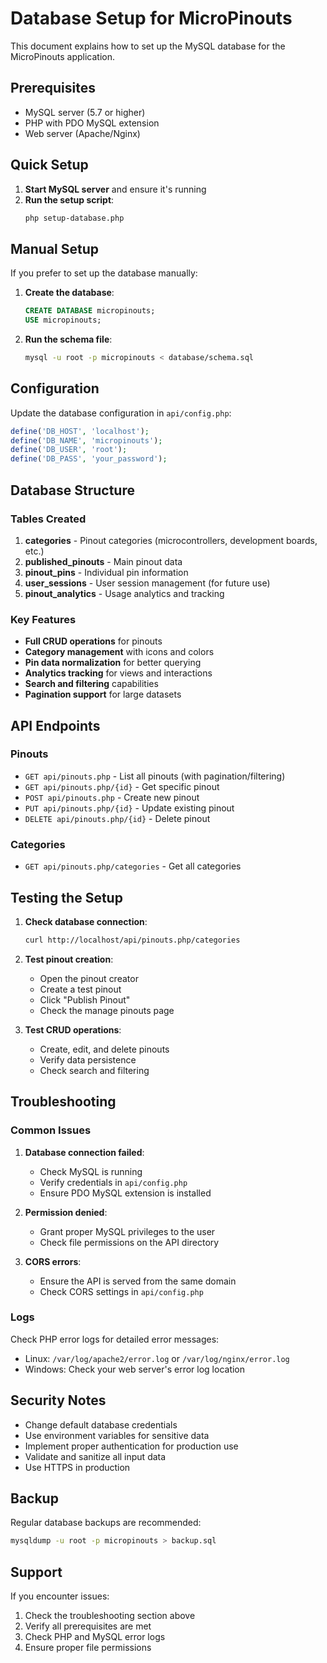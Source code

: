 # Database Setup for MicroPinouts

This document explains how to set up the MySQL database for the MicroPinouts application.

## Prerequisites

- MySQL server (5.7 or higher)
- PHP with PDO MySQL extension
- Web server (Apache/Nginx)

## Quick Setup

1. **Start MySQL server** and ensure it's running
2. **Run the setup script**:
   ```bash
   php setup-database.php
   ```

## Manual Setup

If you prefer to set up the database manually:

1. **Create the database**:
   ```sql
   CREATE DATABASE micropinouts;
   USE micropinouts;
   ```

2. **Run the schema file**:
   ```bash
   mysql -u root -p micropinouts < database/schema.sql
   ```

## Configuration

Update the database configuration in `api/config.php`:

```php
define('DB_HOST', 'localhost');
define('DB_NAME', 'micropinouts');
define('DB_USER', 'root');
define('DB_PASS', 'your_password');
```

## Database Structure

### Tables Created

1. **categories** - Pinout categories (microcontrollers, development boards, etc.)
2. **published_pinouts** - Main pinout data
3. **pinout_pins** - Individual pin information
4. **user_sessions** - User session management (for future use)
5. **pinout_analytics** - Usage analytics and tracking

### Key Features

- **Full CRUD operations** for pinouts
- **Category management** with icons and colors
- **Pin data normalization** for better querying
- **Analytics tracking** for views and interactions
- **Search and filtering** capabilities
- **Pagination support** for large datasets

## API Endpoints

### Pinouts
- `GET api/pinouts.php` - List all pinouts (with pagination/filtering)
- `GET api/pinouts.php/{id}` - Get specific pinout
- `POST api/pinouts.php` - Create new pinout
- `PUT api/pinouts.php/{id}` - Update existing pinout
- `DELETE api/pinouts.php/{id}` - Delete pinout

### Categories
- `GET api/pinouts.php/categories` - Get all categories

## Testing the Setup

1. **Check database connection**:
   ```bash
   curl http://localhost/api/pinouts.php/categories
   ```

2. **Test pinout creation**:
   - Open the pinout creator
   - Create a test pinout
   - Click "Publish Pinout"
   - Check the manage pinouts page

3. **Test CRUD operations**:
   - Create, edit, and delete pinouts
   - Verify data persistence
   - Check search and filtering

## Troubleshooting

### Common Issues

1. **Database connection failed**:
   - Check MySQL is running
   - Verify credentials in `api/config.php`
   - Ensure PDO MySQL extension is installed

2. **Permission denied**:
   - Grant proper MySQL privileges to the user
   - Check file permissions on the API directory

3. **CORS errors**:
   - Ensure the API is served from the same domain
   - Check CORS settings in `api/config.php`

### Logs

Check PHP error logs for detailed error messages:
- Linux: `/var/log/apache2/error.log` or `/var/log/nginx/error.log`
- Windows: Check your web server's error log location

## Security Notes

- Change default database credentials
- Use environment variables for sensitive data
- Implement proper authentication for production use
- Validate and sanitize all input data
- Use HTTPS in production

## Backup

Regular database backups are recommended:

```bash
mysqldump -u root -p micropinouts > backup.sql
```

## Support

If you encounter issues:
1. Check the troubleshooting section above
2. Verify all prerequisites are met
3. Check PHP and MySQL error logs
4. Ensure proper file permissions